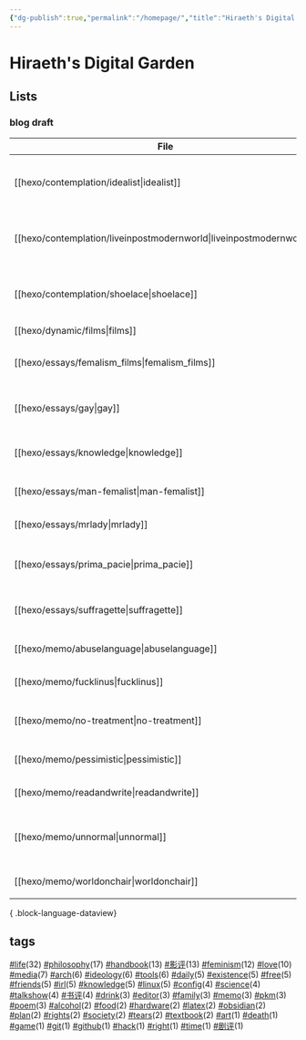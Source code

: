 ```yaml
---
{"dg-publish":true,"permalink":"/homepage/","title":"Hiraeth's Digital Garden","tags":["gardenEntry"]}
---
```



# Hiraeth's Digital Garden

## Lists

<!--
| File                                                                   | title                | tags                                                                        | version |
| ---------------------------------------------------------------------- | -------------------- | --------------------------------------------------------------------------- | ------- |
| [[hexo/essays/Barbie\|Barbie]]                                      | 作为商品的《芭比》：一部不能更好的电影  | <ul><li>影评</li><li>feminism</li><li>ideology</li></ul>                      | stable  |
| [[hexo/essays/science\|science]]                                    | 自然科学何以可能             | <ul><li>philosophy</li><li>science</li><li>knowledge</li></ul>              | stable  |
| [[hexo/essays/talkshow\|talkshow]]                                  | 对脱口秀的一些看法            | <ul><li>talkshow</li><li>life</li><li>media</li></ul>                       | stable  |
| [[hexo/essays/xiaoshideta\|xiaoshideta]]                            | 锐评《消失的她》             | <ul><li>影评</li></ul>                                                        | stable  |
| [[hexo/contemplation/Existence\|Existence]]                         | 我存在！                 | <ul><li>existence</li><li>philosophy</li></ul>                              | rc      |
| [[hexo/contemplation/loveillusion\|loveillusion]]                   | 千万种爱情，和我的爱情          | <ul><li>love</li><li>friends</li><li>life</li><li>poem</li></ul>            | rc      |
| [[hexo/contemplation/question\|question]]                           | 哲学是发问                | <ul><li>philosophy</li><li>existence</li></ul>                              | rc      |
| [[hexo/essays/evacuate\|evacuate]]                                  | 《从21世纪安全撤离》影评        | <ul><li>影评</li><li>irl</li></ul>                                            | rc      |
| [[hexo/essays/introspection\|introspection]]                        | 一些反思                 | <ul><li>talkshow</li></ul>                                                  | rc      |
| [[hexo/memo/whyblog\|whyblog]]                                      | 为什么写博客？              | <ul><li>memo</li><li>life</li></ul>                                         | rc      |
| [[hexo/contemplation/idealist\|idealist]]                           | 一个理想主义者的辩白           | <ul><li>philosophy</li><li>life</li><li>existence</li></ul>                 | draft   |
| [[hexo/contemplation/liveinpostmodernworld\|liveinpostmodernworld]] | 后现代生活                | <ul><li>life</li><li>society</li><li>ideology</li></ul>                     | draft   |
| [[hexo/contemplation/shoelace\|shoelace]]                           | 饥饿的死刑犯               | <ul><li>philosophy</li><li>life</li><li>death</li></ul>                     | draft   |
| [[hexo/dynamic/films\|films]]                                       | 影评                   | \-                                                                          | draft   |
| [[hexo/essays/femalism_films\|femalism_films]]                      | 口嗨女性主义电影             | <ul><li>feminism</li><li>影评</li></ul>                                       | draft   |
| [[hexo/essays/gay\|gay]]                                            | 从男同看父权制              | <ul><li>feminism</li><li>rights</li></ul>                                   | draft   |
| [[hexo/essays/knowledge\|knowledge]]                                | 知识论                  | <ul><li>knowledge</li><li>philosophy</li></ul>                              | draft   |
| [[hexo/essays/man-femalist\|man-femalist]]                          | 身为男性的女权主义者           | <ul><li>feminism</li></ul>                                                  | draft   |
| [[hexo/essays/mrlady\|mrlady]]                                      | 先生女士                 | <ul><li>feminism</li></ul>                                                  | draft   |
| [[hexo/essays/prima_pacie\|prima_pacie]]                            | 《初步举证》               | <ul><li>影评</li><li>feminism</li></ul>                                       | draft   |
| [[hexo/essays/suffragette\|suffragette]]                            | suffragette          | <ul><li>feminism</li><li>ideology</li></ul>                                 | draft   |
| [[hexo/memo/abuselanguage\|abuselanguage]]                          | 对语言的滥用               | <ul><li>talkshow</li></ul>                                                  | draft   |
| [[hexo/memo/fucklinus\|fucklinus]]                                  | So Linus, Fuck you!  | <ul><li>irl</li></ul>                                                       | draft   |
| [[hexo/memo/no-treatment\|no-treatment]]                            | 为什么拒绝治疗              | <ul><li>life</li><li>philosophy</li></ul>                                   | draft   |
| [[hexo/memo/pessimistic\|pessimistic]]                              | 社会学的悲观倾向             | <ul><li>philosophy</li></ul>                                                | draft   |
| [[hexo/memo/readandwrite\|readandwrite]]                            | readandwrite         | <ul><li>life</li></ul>                                                      | draft   |
| [[hexo/memo/unnormal\|unnormal]]                                    | 文明中的疯癫               | <ul><li>life</li><li>media</li><li>philosophy</li></ul>                     | draft   |
| [[hexo/memo/worldonchair\|worldonchair]]                            | worldonchair         | <ul><li>memo</li></ul>                                                      | draft   |
| [[hexo/essays/art9game\|art9game]]                                  | 第九艺术                 | <ul><li>art</li></ul>                                                       | beta    |
| [[hexo/essays/herstory\|herstory]]                                  | 不要玩他们的游戏             | <ul><li>影评</li><li>feminism</li></ul>                                       | beta    |
| [[hexo/essays/jumping\|jumping]]                                    | 阿里巴巴后续               | <ul><li>media</li></ul>                                                     | beta    |
| [[hexo/memo/intheworld\|intheworld]]                                | 疲惫地入世                | <ul><li>life</li><li>daily</li><li>irl</li></ul>                            | beta    |
| [[hexo/memo/repeat\|repeat]]                                        | 重复的效果                | <ul></ul>                                                                   | beta    |
| [[hexo/memo/shameknowledge\|shameknowledge]]                        | 某种对知识的羞耻             | <ul><li>irl</li><li>knowledge</li></ul>                                     | beta    |
| [[hexo/memo/vmc\|vmc]]                                              | 从智能底盘说起              | <ul><li>memo</li></ul>                                                      | beta    |
| [[hexo/about\|about]]                                               | about                | \-                                                                          | \-      |
| [[hexo/contemplation/free-and-death\|free-and-death]]               | 若自杀不自由，则生存不勇敢        | <ul><li>philosophy</li><li>life</li></ul>                                   | \-      |
| [[hexo/dynamic/books\|books]]                                       | 书单                   | \-                                                                          | \-      |
| [[hexo/dynamic/update\|update]]                                     | 近期更新与往期推荐            | <ul></ul>                                                                   | \-      |
| [[hexo/essays/JohnnyKeepWalking\|JohnnyKeepWalking]]                | 《年会不能停》的简单影评         | <ul><li>影评</li><li>ideology</li></ul>                                       | \-      |
| [[hexo/essays/alibaba\|alibaba]]                                    | 做题家、数学家和无良媒体         | <ul><li>media</li></ul>                                                     | \-      |
| [[hexo/essays/copyleft\|copyleft]]                                  | copyleft             | <ul><li>media</li><li>free</li><li>right</li></ul>                          | \-      |
| [[hexo/essays/dome\|dome]]                                          | 诺顿穹顶、决定论与自由意志        | <ul><li>science</li><li>philosophy</li><li>life</li><li>free</li></ul>      | \-      |
| [[hexo/essays/fire-of-love\|fire-of-love]]                          | 跃入永恒的爱情              | <ul><li>love</li><li>friends</li><li>影评</li></ul>                           | \-      |
| [[hexo/essays/freedom\|freedom]]                                    | freedom              | <ul><li>free</li><li>rights</li></ul>                                       | \-      |
| [[hexo/essays/introexistentialism\|introexistentialism]]            | 当代危机和存在主义            | <ul><li>philosophy</li><li>life</li><li>existence</li></ul>                 | \-      |
| [[hexo/essays/introphilosophy\|introphilosophy]]                    | 前往痛苦之路：个人观点的哲学入门推荐   | <ul><li>philosophy</li></ul>                                                | \-      |
| [[hexo/essays/memoryandidentity\|memoryandidentity]]                | 记忆与个人同一性             | <ul><li>existence</li><li>philosophy</li></ul>                              | \-      |
| [[hexo/essays/nezai\|nezai]]                                        | 魔童哪吒                 | <ul><li>影评</li><li>ideology</li></ul>                                       | \-      |
| [[hexo/essays/onlytheriverflows\|onlytheriverflows]]                | 《河边的错误》影评            | <ul><li>影评</li><li>书评</li></ul>                                             | \-      |
| [[hexo/essays/orb\|orb]]                                            | ？                    | <ul><li>philosophy</li><li>knowledge</li></ul>                              | \-      |
| [[hexo/essays/pegasus2\|pegasus2]]                                  | 《飞驰人生2》观后感           | <ul><li>影评</li></ul>                                                        | \-      |
| [[hexo/essays/replicant\|replicant]]                                | 神、人、人造人和弑父           | \-                                                                          | \-      |
| [[hexo/essays/road\|road]]                                          | 在路上：对公路电影的粗浅看法       | <ul><li>影评</li><li>free</li><li>life</li></ul>                              | \-      |
| [[hexo/essays/science2\|science2]]                                  | 作为一种方法论的科学           | <ul><li>science</li><li>philosophy</li><li>free</li><li>knowledge</li></ul> | \-      |
| [[hexo/essays/sciencefiction\|sciencefiction]]                      | 对科幻的一点看法             | <ul><li>science</li></ul>                                                   | \-      |
| [[hexo/essays/talkshow-patch\|talkshow-patch]]                      | 再谈脱口秀:一些澄清和狡辩，以及再次锐评 | <ul><li>talkshow</li><li>feminism</li></ul>                                 | \-      |
| [[hexo/essays/yolo\|yolo]]                                          | 《热辣滚烫》观后感            | <ul><li>影评</li><li>feminism</li></ul>                                       | \-      |
| [[hexo/memo/actingparents\|actingparents]]                          | 对父母形象的表演             | <ul><li>life</li><li>irl</li><li>family</li></ul>                           | \-      |
| [[hexo/memo/arrowoftime\|arrowoftime]]                              | 时间是一种幻觉              | <ul><li>time</li><li>life</li><li>love</li></ul>                            | \-      |
| [[hexo/memo/heartofpoplar\|heartofpoplar]]                          | heartofpoplar        | \-                                                                          | \-      |
| [[hexo/memo/idiot\|idiot]]                                          | 《白痴》！                | <ul><li>书评</li><li>剧评</li></ul>                                             | \-      |
| [[hexo/memo/kafka\|kafka]]                                          | kafka                | <ul><li>书评</li></ul>                                                        | \-      |
| [[hexo/memo/reply_mp\|reply_mp]]                                    | 对公众号的回复              | <ul><li>media</li></ul>                                                     | \-      |
| [[hexo/test\|test]]                                                 | 测试                   | \-                                                                          | \-      |

{ .block-language-dataview}
-->

<!--
beta:
| File                                            | title    | excerpt                 | tags                                             |
| ----------------------------------------------- | -------- | ----------------------- | ------------------------------------------------ |
| [[hexo/essays/art9game\|art9game]]           | 第九艺术     | 作为第九艺术的游戏               | <ul><li>art</li></ul>                            |
| [[hexo/essays/herstory\|herstory]]           | 不要玩他们的游戏 | 《好东西》的观后赞美              | <ul><li>影评</li><li>feminism</li></ul>            |
| [[hexo/essays/jumping\|jumping]]             | 阿里巴巴后续   | 姜萍事件的后续                 | <ul><li>media</li></ul>                          |
| [[hexo/memo/intheworld\|intheworld]]         | 疲惫地入世    | I'm so tired, exhausted | <ul><li>life</li><li>daily</li><li>irl</li></ul> |
| [[hexo/memo/repeat\|repeat]]                 | 重复的效果    | 突然关于重复的效果               | <ul></ul>                                        |
| [[hexo/memo/shameknowledge\|shameknowledge]] | 某种对知识的羞耻 | 某种对知识的羞耻                | <ul><li>irl</li><li>knowledge</li></ul>          |
| [[hexo/memo/vmc\|vmc]]                       | 从智能底盘说起  | 存在于现实世界的方式              | <ul><li>memo</li></ul>                           |

{ .block-language-dataview}
rc:
| File                                                 | title         | excerpt                                             | tags                                                             |
| ---------------------------------------------------- | ------------- | --------------------------------------------------- | ---------------------------------------------------------------- |
| [[hexo/contemplation/Existence\|Existence]]       | 我存在！          | 焦虑、抑郁和荒诞激情，促使我企图用某种方式消耗掉我自己。我要在我耗尽的过程中写下我自己，非这样不可。  | <ul><li>existence</li><li>philosophy</li></ul>                   |
| [[hexo/contemplation/loveillusion\|loveillusion]] | 千万种爱情，和我的爱情   | 爱情也许是一种幻光，但人总要追逐的幻光，否则如臧克家的诗：“但谁把幻光看成幻光，谁便沉入无边的苦海”。 | <ul><li>love</li><li>friends</li><li>life</li><li>poem</li></ul> |
| [[hexo/contemplation/question\|question]]         | 哲学是发问         | 与其回答“哲学是什么”，不如考虑“什么是哲学”。在我看来，不断地提问，是哲学的重要部分。        | <ul><li>philosophy</li><li>existence</li></ul>                   |
| [[hexo/essays/evacuate\|evacuate]]                | 《从21世纪安全撤离》影评 | 形式大于内容，但是真的很大。                                      | <ul><li>影评</li><li>irl</li></ul>                                 |
| [[hexo/essays/introspection\|introspection]]      | 一些反思          | 在和朋友交流后的反思，和其他思考。                                   | <ul><li>talkshow</li></ul>                                       |
| [[hexo/memo/whyblog\|whyblog]]                    | 为什么写博客？       | 假如博客是为了记录，那又为什么要记录呢？                                | <ul><li>memo</li><li>life</li></ul>                              |

{ .block-language-dataview}
draft:
| File                                                                   | title               | excerpt                                          | tags                                                        |
| ---------------------------------------------------------------------- | ------------------- | ------------------------------------------------ | ----------------------------------------------------------- |
| [[hexo/contemplation/idealist\|idealist]]                           | 一个理想主义者的辩白          | 它决不能使我屈服！                                        | <ul><li>philosophy</li><li>life</li><li>existence</li></ul> |
| [[hexo/contemplation/liveinpostmodernworld\|liveinpostmodernworld]] | 后现代生活               | 支离破碎的生活                                          | <ul><li>life</li><li>society</li><li>ideology</li></ul>     |
| [[hexo/contemplation/shoelace\|shoelace]]                           | 饥饿的死刑犯              | 饥饿，不是因为高尚而是因为没有找到喜欢的食物；走向绞刑架，自知又逃避。              | <ul><li>philosophy</li><li>life</li><li>death</li></ul>     |
| [[hexo/dynamic/films\|films]]                                       | 影评                  | 持续更新的短影评或影评链接                                    | \-                                                          |
| [[hexo/essays/femalism_films\|femalism_films]]                      | 口嗨女性主义电影            | 集中评论几部女性主义电影                                     | <ul><li>feminism</li><li>影评</li></ul>                       |
| [[hexo/essays/gay\|gay]]                                            | 从男同看父权制             | \-                                               | <ul><li>feminism</li><li>rights</li></ul>                   |
| [[hexo/essays/knowledge\|knowledge]]                                | 知识论                 | 什么是知识                                            | <ul><li>knowledge</li><li>philosophy</li></ul>              |
| [[hexo/essays/man-femalist\|man-femalist]]                          | 身为男性的女权主义者          | 一直想要写一些女性主义话题的东西，但是不知道从何说起。不如从个人身份切入，先漫无边际地随意聊聊。 | <ul><li>feminism</li></ul>                                  |
| [[hexo/essays/mrlady\|mrlady]]                                      | 先生女士                | \-                                               | <ul><li>feminism</li></ul>                                  |
| [[hexo/essays/prima_pacie\|prima_pacie]]                            | 《初步举证》              | 法律、司法、男性和性文化，谁是罪魁祸首                              | <ul><li>影评</li><li>feminism</li></ul>                       |
| [[hexo/essays/suffragette\|suffragette]]                            | suffragette         | 关于女性获取政治权力的文艺作品                                  | <ul><li>feminism</li><li>ideology</li></ul>                 |
| [[hexo/memo/abuselanguage\|abuselanguage]]                          | 对语言的滥用              | 被乔治·卡琳启发，对使用语言的一些想法                              | <ul><li>talkshow</li></ul>                                  |
| [[hexo/memo/fucklinus\|fucklinus]]                                  | So Linus, Fuck you! | 自由何去何从？                                          | <ul><li>irl</li></ul>                                       |
| [[hexo/memo/no-treatment\|no-treatment]]                            | 为什么拒绝治疗             | 有病也不治                                            | <ul><li>life</li><li>philosophy</li></ul>                   |
| [[hexo/memo/pessimistic\|pessimistic]]                              | 社会学的悲观倾向            | 社会学、西马似乎对未来有一种悲观倾向                               | <ul><li>philosophy</li></ul>                                |
| [[hexo/memo/readandwrite\|readandwrite]]                            | readandwrite        | 为什么读书与写作？                                        | <ul><li>life</li></ul>                                      |
| [[hexo/memo/unnormal\|unnormal]]                                    | 文明中的疯癫              | 心理生理文化观念上的不正常人是什么，以及如何对待他们或自处。                   | <ul><li>life</li><li>media</li><li>philosophy</li></ul>     |
| [[hexo/memo/worldonchair\|worldonchair]]                            | worldonchair        | 不干不净的衣服放在椅子上。这个世界似乎就是这个状态                        | <ul><li>memo</li></ul>                                      |

{ .block-language-dataview}
others:-->
### blog draft

| File                                                                   | title               | tags                                                        |
| ---------------------------------------------------------------------- | ------------------- | ----------------------------------------------------------- |
| [[hexo/contemplation/idealist\|idealist]]                           | 一个理想主义者的辩白          | <ul><li>philosophy</li><li>life</li><li>existence</li></ul> |
| [[hexo/contemplation/liveinpostmodernworld\|liveinpostmodernworld]] | 后现代生活               | <ul><li>life</li><li>society</li><li>ideology</li></ul>     |
| [[hexo/contemplation/shoelace\|shoelace]]                           | 饥饿的死刑犯              | <ul><li>philosophy</li><li>life</li><li>death</li></ul>     |
| [[hexo/dynamic/films\|films]]                                       | 影评                  | \-                                                          |
| [[hexo/essays/femalism_films\|femalism_films]]                      | 口嗨女性主义电影            | <ul><li>feminism</li><li>影评</li></ul>                       |
| [[hexo/essays/gay\|gay]]                                            | 从男同看父权制             | <ul><li>feminism</li><li>rights</li></ul>                   |
| [[hexo/essays/knowledge\|knowledge]]                                | 知识论                 | <ul><li>knowledge</li><li>philosophy</li></ul>              |
| [[hexo/essays/man-femalist\|man-femalist]]                          | 身为男性的女权主义者          | <ul><li>feminism</li></ul>                                  |
| [[hexo/essays/mrlady\|mrlady]]                                      | 先生女士                | <ul><li>feminism</li></ul>                                  |
| [[hexo/essays/prima_pacie\|prima_pacie]]                            | 《初步举证》              | <ul><li>影评</li><li>feminism</li></ul>                       |
| [[hexo/essays/suffragette\|suffragette]]                            | suffragette         | <ul><li>feminism</li><li>ideology</li></ul>                 |
| [[hexo/memo/abuselanguage\|abuselanguage]]                          | 对语言的滥用              | <ul><li>talkshow</li></ul>                                  |
| [[hexo/memo/fucklinus\|fucklinus]]                                  | So Linus, Fuck you! | <ul><li>irl</li></ul>                                       |
| [[hexo/memo/no-treatment\|no-treatment]]                            | 为什么拒绝治疗             | <ul><li>life</li><li>philosophy</li></ul>                   |
| [[hexo/memo/pessimistic\|pessimistic]]                              | 社会学的悲观倾向            | <ul><li>philosophy</li></ul>                                |
| [[hexo/memo/readandwrite\|readandwrite]]                            | readandwrite        | <ul><li>life</li></ul>                                      |
| [[hexo/memo/unnormal\|unnormal]]                                    | 文明中的疯癫              | <ul><li>life</li><li>media</li><li>philosophy</li></ul>     |
| [[hexo/memo/worldonchair\|worldonchair]]                            | worldonchair        | <ul><li>memo</li></ul>                                      |

{ .block-language-dataview}


## tags

<p><span><a class="internal-link" data-href="#life" href="#life" target="_blank" rel="noopener nofollow"></a><a href="#life" class="tag" target="_blank" rel="noopener nofollow">#life</a>(32) <a class="internal-link" data-href="#philosophy" href="#philosophy" target="_blank" rel="noopener nofollow"></a><a href="#philosophy" class="tag" target="_blank" rel="noopener nofollow">#philosophy</a>(17) <a class="internal-link" data-href="#handbook" href="#handbook" target="_blank" rel="noopener nofollow"></a><a href="#handbook" class="tag" target="_blank" rel="noopener nofollow">#handbook</a>(13) <a class="internal-link" data-href="#影评" href="#影评" target="_blank" rel="noopener nofollow"></a><a href="#影评" class="tag" target="_blank" rel="noopener nofollow">#影评</a>(13) <a class="internal-link" data-href="#feminism" href="#feminism" target="_blank" rel="noopener nofollow"></a><a href="#feminism" class="tag" target="_blank" rel="noopener nofollow">#feminism</a>(12) <a class="internal-link" data-href="#love" href="#love" target="_blank" rel="noopener nofollow"></a><a href="#love" class="tag" target="_blank" rel="noopener nofollow">#love</a>(10) <a class="internal-link" data-href="#media" href="#media" target="_blank" rel="noopener nofollow"></a><a href="#media" class="tag" target="_blank" rel="noopener nofollow">#media</a>(7) <a class="internal-link" data-href="#arch" href="#arch" target="_blank" rel="noopener nofollow"></a><a href="#arch" class="tag" target="_blank" rel="noopener nofollow">#arch</a>(6) <a class="internal-link" data-href="#ideology" href="#ideology" target="_blank" rel="noopener nofollow"></a><a href="#ideology" class="tag" target="_blank" rel="noopener nofollow">#ideology</a>(6) <a class="internal-link" data-href="#tools" href="#tools" target="_blank" rel="noopener nofollow"></a><a href="#tools" class="tag" target="_blank" rel="noopener nofollow">#tools</a>(6) <a class="internal-link" data-href="#daily" href="#daily" target="_blank" rel="noopener nofollow"></a><a href="#daily" class="tag" target="_blank" rel="noopener nofollow">#daily</a>(5) <a class="internal-link" data-href="#existence" href="#existence" target="_blank" rel="noopener nofollow"></a><a href="#existence" class="tag" target="_blank" rel="noopener nofollow">#existence</a>(5) <a class="internal-link" data-href="#free" href="#free" target="_blank" rel="noopener nofollow"></a><a href="#free" class="tag" target="_blank" rel="noopener nofollow">#free</a>(5) <a class="internal-link" data-href="#friends" href="#friends" target="_blank" rel="noopener nofollow"></a><a href="#friends" class="tag" target="_blank" rel="noopener nofollow">#friends</a>(5) <a class="internal-link" data-href="#irl" href="#irl" target="_blank" rel="noopener nofollow"></a><a href="#irl" class="tag" target="_blank" rel="noopener nofollow">#irl</a>(5) <a class="internal-link" data-href="#knowledge" href="#knowledge" target="_blank" rel="noopener nofollow"></a><a href="#knowledge" class="tag" target="_blank" rel="noopener nofollow">#knowledge</a>(5) <a class="internal-link" data-href="#linux" href="#linux" target="_blank" rel="noopener nofollow"></a><a href="#linux" class="tag" target="_blank" rel="noopener nofollow">#linux</a>(5) <a class="internal-link" data-href="#config" href="#config" target="_blank" rel="noopener nofollow"></a><a href="#config" class="tag" target="_blank" rel="noopener nofollow">#config</a>(4) <a class="internal-link" data-href="#science" href="#science" target="_blank" rel="noopener nofollow"></a><a href="#science" class="tag" target="_blank" rel="noopener nofollow">#science</a>(4) <a class="internal-link" data-href="#talkshow" href="#talkshow" target="_blank" rel="noopener nofollow"></a><a href="#talkshow" class="tag" target="_blank" rel="noopener nofollow">#talkshow</a>(4) <a class="internal-link" data-href="#书评" href="#书评" target="_blank" rel="noopener nofollow"></a><a href="#书评" class="tag" target="_blank" rel="noopener nofollow">#书评</a>(4) <a class="internal-link" data-href="#drink" href="#drink" target="_blank" rel="noopener nofollow"></a><a href="#drink" class="tag" target="_blank" rel="noopener nofollow">#drink</a>(3) <a class="internal-link" data-href="#editor" href="#editor" target="_blank" rel="noopener nofollow"></a><a href="#editor" class="tag" target="_blank" rel="noopener nofollow">#editor</a>(3) <a class="internal-link" data-href="#family" href="#family" target="_blank" rel="noopener nofollow"></a><a href="#family" class="tag" target="_blank" rel="noopener nofollow">#family</a>(3) <a class="internal-link" data-href="#memo" href="#memo" target="_blank" rel="noopener nofollow"></a><a href="#memo" class="tag" target="_blank" rel="noopener nofollow">#memo</a>(3) <a class="internal-link" data-href="#pkm" href="#pkm" target="_blank" rel="noopener nofollow"></a><a href="#pkm" class="tag" target="_blank" rel="noopener nofollow">#pkm</a>(3) <a class="internal-link" data-href="#poem" href="#poem" target="_blank" rel="noopener nofollow"></a><a href="#poem" class="tag" target="_blank" rel="noopener nofollow">#poem</a>(3) <a class="internal-link" data-href="#alcohol" href="#alcohol" target="_blank" rel="noopener nofollow"></a><a href="#alcohol" class="tag" target="_blank" rel="noopener nofollow">#alcohol</a>(2) <a class="internal-link" data-href="#food" href="#food" target="_blank" rel="noopener nofollow"></a><a href="#food" class="tag" target="_blank" rel="noopener nofollow">#food</a>(2) <a class="internal-link" data-href="#hardware" href="#hardware" target="_blank" rel="noopener nofollow"></a><a href="#hardware" class="tag" target="_blank" rel="noopener nofollow">#hardware</a>(2) <a class="internal-link" data-href="#latex" href="#latex" target="_blank" rel="noopener nofollow"></a><a href="#latex" class="tag" target="_blank" rel="noopener nofollow">#latex</a>(2) <a class="internal-link" data-href="#obsidian" href="#obsidian" target="_blank" rel="noopener nofollow"></a><a href="#obsidian" class="tag" target="_blank" rel="noopener nofollow">#obsidian</a>(2) <a class="internal-link" data-href="#plan" href="#plan" target="_blank" rel="noopener nofollow"></a><a href="#plan" class="tag" target="_blank" rel="noopener nofollow">#plan</a>(2) <a class="internal-link" data-href="#rights" href="#rights" target="_blank" rel="noopener nofollow"></a><a href="#rights" class="tag" target="_blank" rel="noopener nofollow">#rights</a>(2) <a class="internal-link" data-href="#society" href="#society" target="_blank" rel="noopener nofollow"></a><a href="#society" class="tag" target="_blank" rel="noopener nofollow">#society</a>(2) <a class="internal-link" data-href="#tears" href="#tears" target="_blank" rel="noopener nofollow"></a><a href="#tears" class="tag" target="_blank" rel="noopener nofollow">#tears</a>(2) <a class="internal-link" data-href="#textbook" href="#textbook" target="_blank" rel="noopener nofollow"></a><a href="#textbook" class="tag" target="_blank" rel="noopener nofollow">#textbook</a>(2) <a class="internal-link" data-href="#art" href="#art" target="_blank" rel="noopener nofollow"></a><a href="#art" class="tag" target="_blank" rel="noopener nofollow">#art</a>(1) <a class="internal-link" data-href="#death" href="#death" target="_blank" rel="noopener nofollow"></a><a href="#death" class="tag" target="_blank" rel="noopener nofollow">#death</a>(1) <a class="internal-link" data-href="#game" href="#game" target="_blank" rel="noopener nofollow"></a><a href="#game" class="tag" target="_blank" rel="noopener nofollow">#game</a>(1) <a class="internal-link" data-href="#git" href="#git" target="_blank" rel="noopener nofollow"></a><a href="#git" class="tag" target="_blank" rel="noopener nofollow">#git</a>(1) <a class="internal-link" data-href="#github" href="#github" target="_blank" rel="noopener nofollow"></a><a href="#github" class="tag" target="_blank" rel="noopener nofollow">#github</a>(1) <a class="internal-link" data-href="#hack" href="#hack" target="_blank" rel="noopener nofollow"></a><a href="#hack" class="tag" target="_blank" rel="noopener nofollow">#hack</a>(1) <a class="internal-link" data-href="#right" href="#right" target="_blank" rel="noopener nofollow"></a><a href="#right" class="tag" target="_blank" rel="noopener nofollow">#right</a>(1) <a class="internal-link" data-href="#time" href="#time" target="_blank" rel="noopener nofollow"></a><a href="#time" class="tag" target="_blank" rel="noopener nofollow">#time</a>(1) <a class="internal-link" data-href="#剧评" href="#剧评" target="_blank" rel="noopener nofollow"></a><a href="#剧评" class="tag" target="_blank" rel="noopener nofollow">#剧评</a>(1)</span></p>

